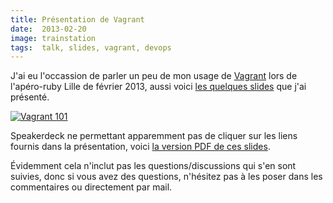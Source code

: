 ```yaml
---
title: Présentation de Vagrant
date:  2013-02-20
image: trainstation
tags:  talk, slides, vagrant, devops
---
```


J'ai eu l'occassion de parler un peu de mon usage de [Vagrant](http://vagrantup.com) lors de l'apéro-ruby Lille de février 2013, aussi voici [les quelques slides](https://speakerdeck.com/bobmaerten/vagrant-101) que j'ai présenté.

[![Vagrant 101](https://speakerd.s3.amazonaws.com/presentations/ae9492e05d5d013038ac12313916f0ac/slide_0.jpg?1361345767)](https://speakerdeck.com/bobmaerten/vagrant-101)

Speakerdeck ne permettant apparemment pas de cliquer sur les liens fournis dans la présentation, voici [la version PDF de ces slides](https://speakerd.s3.amazonaws.com/presentations/ae9492e05d5d013038ac12313916f0ac/vagrant-101.pdf).

Évidemment cela n'inclut pas les questions/discussions qui s'en sont suivies, donc si vous avez des questions, n'hésitez pas à les poser dans les commentaires ou directement par mail.
